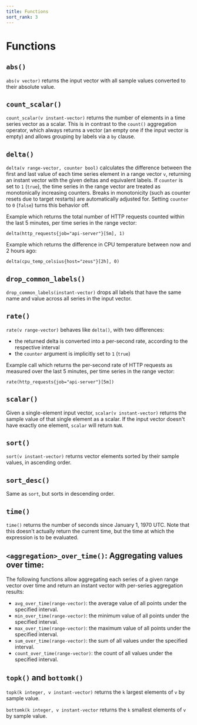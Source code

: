 ```yaml
---
title: Functions
sort_rank: 3
---
```


# Functions

## `abs()`

`abs(v vector)` returns the input vector with all sample values converted to
their absolute value.

## `count_scalar()`

`count_scalar(v instant-vector)` returns the number of elements in a time series
vector as a scalar. This is in contrast to the `count()` aggregation operator,
which always returns a vector (an empty one if the input vector is empty) and
allows grouping by labels via a `by` clause.

## `delta()`

`delta(v range-vector, counter bool)` calculates the difference between the
first and last value of each time series element in a range vector `v`,
returning an instant vector with the given deltas and equivalent labels. If
`counter` is set to `1` (`true`), the time series in the range vector are
treated as monotonically increasing counters. Breaks in monotonicity (such as
counter resets due to target restarts) are automatically adjusted for. Setting
`counter` to `0` (`false`) turns this behavior off.

Example which returns the total number of HTTP requests counted within the last
5 minutes, per time series in the range vector:

```
delta(http_requests{job="api-server"}[5m], 1)
```

Example which returns the difference in CPU temperature between now and 2 hours
ago:

```
delta(cpu_temp_celsius{host="zeus"}[2h], 0)
```

## `drop_common_labels()`

`drop_common_labels(instant-vector)` drops all labels that have the same name
and value across all series in the input vector.

## `rate()`

`rate(v range-vector)` behaves like `delta()`, with two differences:
* the returned delta is converted into a per-second rate, according to the respective interval
* the `counter` argument is implicitly set to `1` (`true`)

Example call which returns the per-second rate of HTTP requests as measured
over the last 5 minutes, per time series in the range vector:

```
rate(http_requests{job="api-server"}[5m])
```

## `scalar()`

Given a single-element input vector, `scalar(v instant-vector)` returns the
sample value of that single element as a scalar. If the input vector doesn't
have exactly one element, `scalar` will return `NaN`.

## `sort()`

`sort(v instant-vector)` returns vector elements sorted by their sample values,
in ascending order.

## `sort_desc()`

Same as `sort`, but sorts in descending order.

## `time()`

`time()` returns the number of seconds since January 1, 1970 UTC. Note that
this doesn't actually return the current time, but the time at which the
expression is to be evaluated.

## `<aggregation>_over_time()`: Aggregating values over time:

The following functions allow aggregating each series of a given range vector
over time and return an instant vector with per-series aggregation results:

- `avg_over_time(range-vector)`: the average value of all points under the specified interval.
- `min_over_time(range-vector)`: the minimum value of all points under the specified interval.
- `max_over_time(range-vector)`: the maximum value of all points under the specified interval.
- `sum_over_time(range-vector)`: the sum of all values under the specified interval.
- `count_over_time(range-vector)`: the count of all values under the specified interval.

## `topk()` and `bottomk()`

`topk(k integer, v instant-vector)` returns the `k` largest elements of `v` by
sample value.

`bottomk(k integer, v instant-vector` returns the `k` smallest elements of `v`
by sample value.
